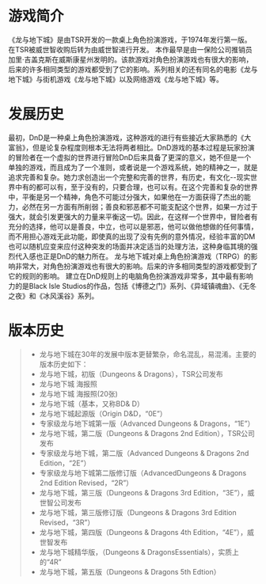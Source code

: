 # 游戏简介
  《龙与地下城》是由TSR开发的一款桌上角色扮演游戏，于1974年发行第一版。在TSR被威世智收购后转为由威世智进行开发。
  本作最早是由一保险公司推销员加里·吉盖克斯在威斯康星州发明的。该款游戏对角色扮演游戏也有很大的影响，后来的许多相同类型的游戏都受到了它的影响。系列相关的还有同名的电影《龙与地下城》与街机游戏《龙与地下城》以及网络游戏《龙与地下城》等。

# 发展历史
  最初，DnD是一种桌上角色扮演游戏，这种游戏的进行有些接近大家熟悉的《大富翁》，但是论复杂程度则根本无法将两者相比。DnD游戏的基本过程是玩家扮演的冒险者在一个虚拟的世界进行冒险DnD后来具备了更深的意义，她不但是一个单独的游戏，而且成为了一个准则，或者说是一个游戏系统，她的精神之一，就是追求完善和复杂。她力求创造出一个完整和完善的世界，有历史，有文化--现实世界中有的都可以有，至于没有的，只要合理，也可以有。在这个完善和复杂的世界中，平衡是另一个精神，角色不可能过分强大，如果他在一方面获得了杰出的能力，必然在另一方面有所削弱；善良和邪恶都不可能支配这个世界，如果一方过于强大，就会引发更强大的力量来平衡这一切。因此，在这样一个世界中，冒险者有充分的选择，他可以是善良，中立，也可以是邪恶，他可以做他想做的任何事情，而不用担心游戏无此功能，即使真的出现了没有先例的意外情况，经验丰富的DM也可以随机应变来应付这种突发的场面并决定适当的处理方法，这种身临其境的强烈代入感也正是DnD的魅力所在。
  龙与地下城对桌上角色扮演游戏（TRPG）的影响非常大，对角色扮演游戏也有很大的影响。后来的许多相同类型的游戏都受到了它的规则的影响。 建立在DnD规则上的电脑角色扮演游戏非常多，其中最有影响力的是Black Isle Studios的作品，包括《博德之门》系列、《异域镇魂曲》、《无冬之夜》和《冰风溪谷》系列。

# 版本历史
> * 龙与地下城在30年的发展中版本更替繁杂，命名混乱，易混淆。主要的版本历史如下：
> * 龙与地下城，初版（Dungeons &amp; Dragons），TSR公司发布
> * 龙与地下城 海报照
> * 龙与地下城 海报照(20张)
> * 龙与地下城（基本，又称BD& D）
> * 龙与地下城起源版（Origin D&D，“0E”）
> * 专家级龙与地下城第一版（Advanced Dungeons & Dragons，“1E”）
> * 龙与地下城，第二版（Dungeons & Dragons 2nd Edition），TSR公司发布
> * 专家级龙与地下城，第二版（Advanced Dungeons & Dragons 2nd Edition，“2E”）
> * 专家级龙与地下城第二版修订版（AdvancedDungeons & Dragons 2nd Edition Revised，“2R”）
> * 龙与地下城，第三版（Dungeons & Dragons 3rd Edition，“3E”），威世智公司发布
> * 龙与地下城，第三版修订版（Dungeons & Dragons 3rd Edition Revised，“3R”）
> * 龙与地下城，第四版（Dungeons & Dragons 4th Edition，“4E”），威世智发布
> * 龙与地下城精华版，（Dungeons & DragonsEssentials），实质上的“4R”
> * 龙与地下城，第五版（Dungeons & Dragons 5th Edtion）
